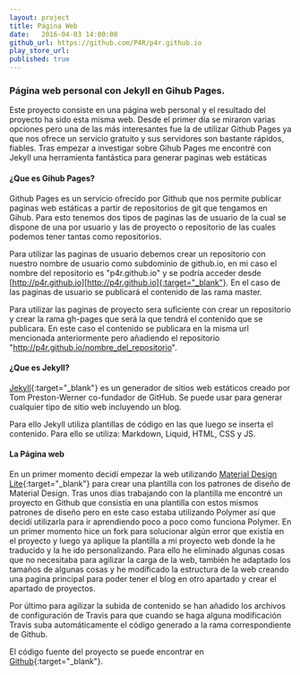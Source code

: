 ```yaml
---
layout: project
title: Página Web
date:   2016-04-03 14:00:00
github_url: https://github.com/P4R/p4r.github.io
play_store_url:
published: true
---
```


### Página web personal con Jekyll en Gihub Pages.

<!--more-->

Este proyecto consiste en una página web personal y el resultado del proyecto ha sido esta misma web.
Desde el primer día se miraron varias opciones pero una de las más interesantes fue la de utilizar Github Pages
ya que nos ofrece un servicio gratuito y sus servidores son bastante rápidos, fiables.
Tras empezar a investigar sobre Gihub Pages me encontré con Jekyll una herramienta fantástica para generar paginas web
estáticas 

#### ¿Que es Gihub Pages?

Github Pages es un servicio ofrecido por Github que nos permite publicar paginas web estáticas a partir
de repositorios de git que tengamos en Gihub. Para esto tenemos dos tipos de paginas las de usuario de la cual
se dispone de una por usuario y las de proyecto o repositorio de las cuales podemos tener tantas como repositorios.

Para utilizar las paginas de usuario debemos crear un repositorio con nuestro nombre de usuario como subdominio
de github.io, en mi caso el nombre del repositorio es "p4r.github.io" y se podría acceder desde
[http://p4r.github.io][http://p4r.github.io]{:target="_blank"}. En el caso de las paginas de usuario se publicará
el contenido de las rama master.

Para utilizar las paginas de proyecto sera suficiente con crear un repositorio y crear la rama gh-pages que será la
que tendrá el contenido que se publicara. En este caso el contenido se publicara en la misma url mencionada
anteriormente pero añadiendo el repositorio "http://p4r.github.io/nombre_del_repositorio".


#### ¿Que es Jekyll?

[Jekyll][jekyll_url]{:target="_blank"} es un generador de sitios web estáticos creado por Tom Preston-Werner
co-fundador de GitHub. Se puede usar para generar cualquier tipo de sitio web incluyendo un blog.

Para ello Jekyll utiliza plantillas de código en las que luego se inserta el contenido. Para ello se utiliza:
Markdown, Liquid, HTML, CSS y JS.

#### La Página web

En un primer momento decidí empezar la web utilizando [Material Design Lite][mdl_url]{:target="_blank"} para crear una
plantilla con los patrones de diseño de Material Design. Tras unos días trabajando con la plantilla me encontré un proyecto
en Github que consistía en una plantilla con estos mismos patrones de diseño pero en este caso estaba utilizando Polymer así
que decidí utilizarla para ir aprendiendo poco a poco como funciona Polymer. En un primer momento hice un fork para solucionar
algún error que existía en el proyecto y luego ya aplique la plantilla a mi proyecto web donde la he traducido y la he ido personalizando. Para ello he eliminado algunas cosas que no necesitaba para agilizar la carga de la web, también he adaptado
los tamaños de algunas cosas y he modificado la estructura de la web creando una pagina principal para poder tener el blog
en otro apartado y crear el apartado de proyectos. 

Por último para agilizar la subida de contenido se han añadido los archivos de configuración de Travis para que cuando se haga
alguna modificación Travis suba automáticamente el código generado a la rama correspondiente de Github.

El código fuente del proyecto se puede encontrar en [Github][github]{:target="_blank"}.


[http://p4r.github.io]: http://p4r.github.io
[jekyll_url]: https://jekyllrb.com
[mdl_url]:https://www.getmdl.io
[github]: https://github.com/P4R/p4r.github.io